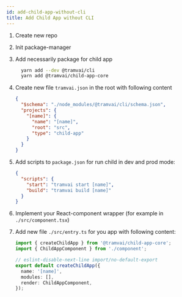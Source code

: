 ```yaml
---
id: add-child-app-without-cli
title: Add Child App without CLI
---
```


1. Create new repo
1. Init package-manager
1. Add necessarily package for child app
   ```sh
     yarn add --dev @tramvai/cli
     yarn add @tramvai/child-app-core
   ```
1. Create new file `tramvai.json` in the root with following content
   ```json
   {
     "$schema": "./node_modules/@tramvai/cli/schema.json",
     "projects": {
       "[name]": {
         "name": "[name]",
         "root": "src",
         "type": "child-app"
       }
     }
   }
   ```
1. Add scripts to `package.json` for run child in dev and prod mode:

   ```json
   {
     "scripts": {
       "start": "tramvai start [name]",
       "build": "tramvai build [name]"
     }
   }
   ```

1. Implement your React-component wrapper (for example in `./src/component.tsx`)
1. Add new file `./src/entry.ts` for you app with following content:

   ```ts
   import { createChildApp } from '@tramvai/child-app-core';
   import { ChildAppComponent } from './component';

   // eslint-disable-next-line import/no-default-export
   export default createChildApp({
     name: '[name]',
     modules: [],
     render: ChildAppComponent,
   });
   ```
